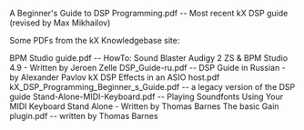 
A Beginner's Guide to DSP Programming.pdf -- Most recent kX DSP guide (revised by Max Mikhailov)

Some PDFs from the kX Knowledgebase site:


BPM Studio guide.pdf -- HowTo: Sound Blaster Audigy 2 ZS & BPM Studio 4.9 - Written by Jeroen Zelle
DSP_Guide-ru.pdf -- DSP Guide in Russian - by Alexander Pavlov
kX DSP Effects in an ASIO host.pdf
kX_DSP_Programming_Beginner_s_Guide.pdf -- a legacy version of the DSP guide
Stand-Alone-MIDI-Keyboard.pdf -- Playing Soundfonts Using Your MIDI Keyboard Stand Alone - Written by Thomas Barnes
The basic Gain plugin.pdf -- written by Thomas Barnes
